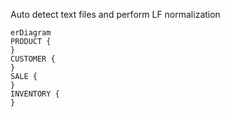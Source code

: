 
Auto detect text files and perform LF normalization
```mermaid
erDiagram
PRODUCT {
}
CUSTOMER {
}
SALE {
}
INVENTORY {
}
```
